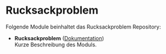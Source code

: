 # Rucksackproblem

Folgende Module beinhaltet das Rucksackproblem Repository:

- __Rucksackproblem__ ([Dokumentation](Rucksackproblem))  
	Kurze Beschreibung des Moduls.
